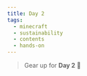 ```yaml
---
title: Day 2
tags:
  - minecraft
  - sustainability
  - contents
  - hands-on
---
```


> Gear up for **Day 2** 🎉
